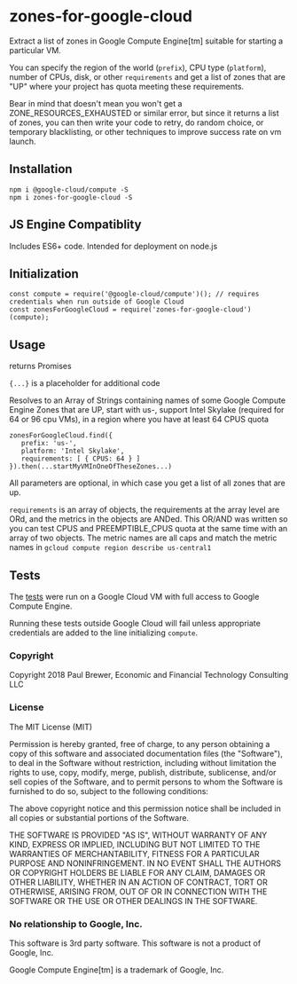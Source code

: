 # zones-for-google-cloud

Extract a list of zones in Google Compute Engine[tm] suitable for starting a particular VM.

You can specify the region of the world (`prefix`), CPU type (`platform`), number of CPUs, disk, or other `requirements`
and get a list of zones that are "UP" where your project has quota meeting these requirements.

Bear in mind that doesn't mean you won't get a ZONE_RESOURCES_EXHAUSTED or similar error, but since
it returns a list of zones, you can then write your code to retry, do random choice, or temporary blacklisting, or
other techniques to improve success rate on vm launch.

## Installation

    npm i @google-cloud/compute -S
	npm i zones-for-google-cloud -S

## JS Engine Compatiblity

Includes ES6+ code. Intended for deployment on node.js

## Initialization

	const compute = require('@google-cloud/compute')(); // requires credentials when run outside of Google Cloud 
	const zonesForGoogleCloud = require('zones-for-google-cloud')(compute);

## Usage

returns Promises

`{...}` is a placeholder for additional code 

Resolves to an Array of Strings containing  names of some Google Compute Engine Zones that 
are UP, start with us-, support Intel Skylake (required for 64 or 96 cpu VMs), in a region where 
you have at least 64 CPUS quota

    zonesForGoogleCloud.find({
	   prefix: 'us-',
	   platform: 'Intel Skylake',
	   requirements: [ { CPUS: 64 } ]
    }).then(...startMyVMInOneOfTheseZones...)

All parameters are optional, in which case you get a list of all zones that are up.

`requirements` is an array of objects, the requirements at the array level are ORd, and the metrics in the
objects are ANDed.  This OR/AND was written so you can test CPUS and PREEMPTIBLE_CPUS quota at the same time with an array
of two objects. The metric names are all caps and match the metric names in `gcloud compute region describe us-central1`

	
## Tests

The [tests](./working-tests.txt) were run on a Google Cloud VM with full access to Google Compute Engine.

Running these tests outside Google Cloud will fail unless appropriate credentials are added to the line initializing `compute`.

### Copyright

Copyright 2018 Paul Brewer, Economic and Financial Technology Consulting LLC

### License

The MIT License (MIT)

Permission is hereby granted, free of charge, to any person obtaining a copy of this software and associated documentation files (the "Software"), to deal in the Software without restriction, including without limitation the rights to use, copy, modify, merge, publish, distribute, sublicense, and/or sell copies of the Software, and to permit persons to whom the Software is furnished to do so, subject to the following conditions:

The above copyright notice and this permission notice shall be included in all copies or substantial portions of the Software.

THE SOFTWARE IS PROVIDED "AS IS", WITHOUT WARRANTY OF ANY KIND, EXPRESS OR IMPLIED, INCLUDING BUT NOT LIMITED TO THE WARRANTIES OF MERCHANTABILITY, FITNESS FOR A PARTICULAR PURPOSE AND NONINFRINGEMENT. IN NO EVENT SHALL THE AUTHORS OR COPYRIGHT HOLDERS BE LIABLE FOR ANY CLAIM, DAMAGES OR OTHER LIABILITY, WHETHER IN AN ACTION OF CONTRACT, TORT OR OTHERWISE, ARISING FROM, OUT OF OR IN CONNECTION WITH THE SOFTWARE OR THE USE OR OTHER DEALINGS IN THE SOFTWARE.

### No relationship to Google, Inc.

This software is 3rd party software. This software is not a product of Google, Inc.

Google Compute Engine[tm] is a trademark of Google, Inc.


